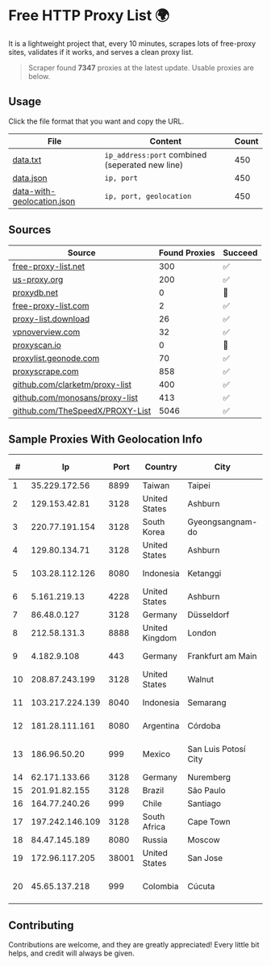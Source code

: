 
# Free HTTP Proxy List 🌍

It is a lightweight project that, every 10 minutes, scrapes lots of free-proxy sites, validates if it works, and serves a clean proxy list.


> Scraper found **7347** proxies at the latest update. Usable proxies are below.

## Usage

Click the file format that you want and copy the URL.


|File|Content|Count|
|----|-------|-----|
|[data.txt](https://raw.githubusercontent.com/themiralay/Proxy-List-World/master/data.txt)|`ip_address:port` combined (seperated new line)|450|
|[data.json](https://raw.githubusercontent.com/themiralay/Proxy-List-World/master/data.json)|`ip, port`|450|
|[data-with-geolocation.json](https://raw.githubusercontent.com/themiralay/Proxy-List-World/master/data-with-geolocation.json)|`ip, port, geolocation`|450|

## Sources

|Source|Found Proxies|Succeed|
|------|-------------|-------|
|[free-proxy-list.net](https://free-proxy-list.net)|300|✅|
|[us-proxy.org](https://www.us-proxy.org)|200|✅|
|[proxydb.net](http://proxydb.net)|0|🚫|
|[free-proxy-list.com](https://free-proxy-list.com/?page=&port=&type%5B%5D=http&type%5B%5D=https&up_time=0&search=Search)|2|✅|
|[proxy-list.download](https://www.proxy-list.download/HTTP)|26|✅|
|[vpnoverview.com](https://vpnoverview.com/privacy/anonymous-browsing/free-proxy-servers)|32|✅|
|[proxyscan.io](https://www.proxyscan.io)|0|🚫|
|[proxylist.geonode.com](https://proxylist.geonode.com/api/proxy-list?limit=300&page=1&sort_by=lastChecked&sort_type=desc&protocols=http,https)|70|✅|
|[proxyscrape.com](https://api.proxyscrape.com/v2/?request=displayproxies&protocol=http&timeout=10000&country=all&ssl=all&anonymity=all)|858|✅|
|[github.com/clarketm/proxy-list](https://raw.githubusercontent.com/clarketm/proxy-list/master/proxy-list-raw.txt)|400|✅|
|[github.com/monosans/proxy-list](https://raw.githubusercontent.com/monosans/proxy-list/main/proxies/http.txt)|413|✅|
|[github.com/TheSpeedX/PROXY-List](https://raw.githubusercontent.com/TheSpeedX/PROXY-List/master/http.txt)|5046|✅|


## Sample Proxies With Geolocation Info

|#|Ip|Port|Country|City|Internet Service Provider|
|-|--|----|-------|----|-------------------------|
|1|35.229.172.56|8899|Taiwan|Taipei|Google LLC|
|2|129.153.42.81|3128|United States|Ashburn|Oracle Corporation|
|3|220.77.191.154|3128|South Korea|Gyeongsangnam-do|Korea Telecom|
|4|129.80.134.71|3128|United States|Ashburn|Oracle Corporation|
|5|103.28.112.126|8080|Indonesia|Ketanggi|PT Lintas Data Prima|
|6|5.161.219.13|4228|United States|Ashburn|Hetzner Online GmbH|
|7|86.48.0.127|3128|Germany|Düsseldorf|Contabo GmbH|
|8|212.58.131.3|8888|United Kingdom|London|NSFOCUS, Inc.|
|9|4.182.9.108|443|Germany|Frankfurt am Main|Microsoft Corporation|
|10|208.87.243.199|3128|United States|Walnut|Psychz Networks|
|11|103.217.224.139|8040|Indonesia|Semarang|PT Nesta Indo Media|
|12|181.28.111.161|8080|Argentina|Córdoba|Telecom Argentina S.A|
|13|186.96.50.20|999|Mexico|San Luis Potosí City|Total Play Telecomunicaciones SA De CV|
|14|62.171.133.66|3128|Germany|Nuremberg|Contabo GmbH|
|15|201.91.82.155|3128|Brazil|São Paulo|Vivo|
|16|164.77.240.26|999|Chile|Santiago|Entel Chile S.A.|
|17|197.242.146.109|3128|South Africa|Cape Town|Afrihost (Pty) Ltd|
|18|84.47.145.189|8080|Russia|Moscow|Nauka-Svyaz|
|19|172.96.117.205|38001|United States|San Jose|Zenlayer Inc|
|20|45.65.137.218|999|Colombia|Cúcuta|Telecomunicaciones Del Catatumbo S.A.S|



## Contributing

Contributions are welcome, and they are greatly appreciated! Every
little bit helps, and credit will always be given.

